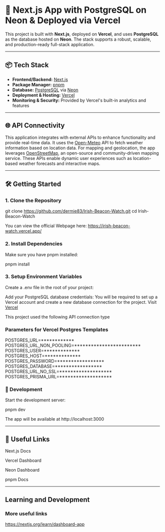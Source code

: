 # 🚀 Next.js App with PostgreSQL on Neon & Deployed via Vercel

This project is built with **Next.js**, deployed on **Vercel**, and uses **PostgreSQL** as the database hosted on **Neon**. The stack supports a robust, scalable, and production-ready full-stack application.

---

## 📦 Tech Stack

- **Frontend/Backend:** [Next.js](https://nextjs.org/)
- **Package Manager:** [pnpm](https://pnpm.io/)
- **Database:** [PostgreSQL](https://www.postgresql.org/) via [Neon](https://neon.tech/)
- **Deployment & Hosting:** [Vercel](https://vercel.com/)
- **Monitoring & Security:** Provided by Vercel's built-in analytics and features

---

## 🌐 API Connectivity

This application integrates with external APIs to enhance functionality and provide real-time data. It uses the [Open-Meteo](https://open-meteo.com/) API to fetch weather information based on location data. For mapping and geolocation, the app leverages [OpenStreetMap](https://www.openstreetmap.org/), an open-source and community-driven mapping service. These APIs enable dynamic user experiences such as location-based weather forecasts and interactive maps.

--- 

## 🛠️ Getting Started

### 1. Clone the Repository


git clone https://github.com/dermie83/Irish-Beacon-Watch.git
cd Irish-Beacon-Watch


You can view the official Webpage here: https://irish-beacon-watch.vercel.app/


### 2. Install Dependencies
Make sure you have pnpm installed:

pnpm install

### 3. Setup Environment Variables
Create a .env file in the root of your project:

Add your PostgreSQL database credentials: 
You will be required to set up a Vercel account and create a new database connection for the project. Visit [Vercel](https://vercel.com/)

This project used the following API connection type

### Parameters for Vercel Postgres Templates
POSTGRES_URL=************  
POSTGRES_URL_NON_POOLING=************************  
POSTGRES_USER=*************  
POSTGRES_HOST=*************  
POSTGRES_PASSWORD=*****************  
POSTGRES_DATABASE=*****************  
POSTGRES_URL_NO_SSL=*******************  
POSTGRES_PRISMA_URL=*******************  


### 🧪 Development
Start the development server:

pnpm dev

The app will be available at http://localhost:3000

---

## 🧰 Useful Links
Next.js Docs

Vercel Dashboard

Neon Dashboard

pnpm Docs

---

## Learning and Development
### More useful links  
https://nextjs.org/learn/dashboard-app


```bash
